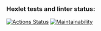 ### Hexlet tests and linter status:
[![Actions Status](https://github.com/hafalana/frontend-project-44/actions/workflows/hexlet-check.yml/badge.svg)](https://github.com/hafalana/frontend-project-44/actions)
[![Maintainability](https://api.codeclimate.com/v1/badges/0f78f4d68ce7de355761/maintainability)](https://codeclimate.com/github/hafalana/frontend-project-44/maintainability)